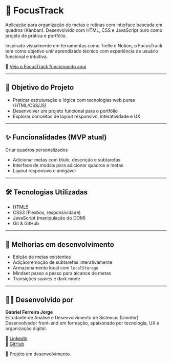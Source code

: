# 🧠 FocusTrack

Aplicação para organização de metas e rotinas com interface baseada em quadros (Kanban). Desenvolvido com HTML, CSS e JavaScript puro como projeto de prática e portfólio.

Inspirado visualmente em ferramentas como Trello e Notion, o FocusTrack tem como objetivo unir aprendizado técnico com experiência de usuário funcional e intuitiva.

🔗 [Veja o FocusTrack funcionando aqui](https://gabrielfj08.github.io/FocusTrack/)

---

## 🎯 Objetivo do Projeto

- Praticar estruturação e lógica com tecnologias web puras (HTML/CSS/JS)
- Desenvolver um projeto funcional para o portfólio
- Explorar conceitos de layout responsivo, interatividade e UX

---

## ✨ Funcionalidades (MVP atual)
Criar quadros personalizados

- Adicionar metas com título, descrição e subtarefas
- Interface de modais para adicionar quadros e metas
- Layout responsivo e amigável

---

## 🛠️ Tecnologias Utilizadas

- HTML5
- CSS3 (Flexbox, responsividade)
- JavaScript (manipulação do DOM)
- Git & GitHub

---

## 🔄 Melhorias em desenvolvimento

- Edição de metas existentes
- Adição/remoção de subtarefas interativamente
- Armazenamento local com `localStorage`
- Mindset passo a passo para alcance de metas
- Transições suaves e dark mode

---

## 👨‍💻 Desenvolvido por

**Gabriel Ferreira Jorge**  
Estudante de Análise e Desenvolvimento de Sistemas (Uninter)  
Desenvolvedor front-end em formação, apaixonado por tecnologia, UX e organização digital.

🔗 [LinkedIn](https://www.linkedin.com/in/gabriel-jorge08)  
🔗 [GitHub](https://github.com/gabrielfj08)

🚧 Projeto em desenvolvimento.
